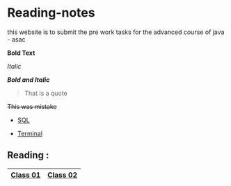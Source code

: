 # Reading-notes
this website is to submit the pre work tasks for the advanced course of java - asac


**Bold Text**

_Italic_

***Bold and Italic***

> That is a quote

~~This was mistake~~

- [SQL ](/README_SQL.md)

- [Terminal](/README_TERMINAL.md)

## Reading : 
|  [Class 01](/README_CLASS01.md) | [Class 02](/README_CLASS02.md) |
| ------- | ------ |



